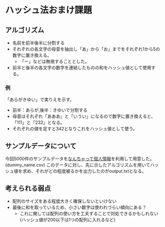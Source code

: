 # ハッシュ法おまけ課題
## アルゴリズム
* 名前を前半後半に分割する
* それぞれの各文字の母音を抽出し「あ」から「お」までをそれぞれ1から5の数字に置き換える。
	* 「ー」などは無視することとした。
* 前半と後半の各文字の数字を連結したものの和をハッシュ値として使用する。

### 例
「あらがきゆい」で実りえを示す。
* 前半：あらが,後半：きゆいで分割する
* 母音はそれぞれ「あああ」と「いうい」になるので数字に置き換えると、「111」と「232」となる。
* それぞれの値を足すと342となりこれをハッシュ値として使う。

## サンプルデータについて
今回5000件のサンプルデータを[なんちゃって個人情報](http://kazina.com/dummy/)を利用して用意した。(dummy_name.csv)
このデータに対し、先に示したアルゴリズムを用いてハッシュ値を求め、それがどの程度被るかを出力したのがoutput.txtとなる。

## 考えられる弱点
* 配列のサイズをある程度大きく確保しないといけない
* 最後に和を取っているため、小さい数字は使われづらい傾向にある？
	* これに関しては配列の使い方を工夫することで対処できるかもしれない(ハッシュ値が200以下は1つの配列に入れるなど)
